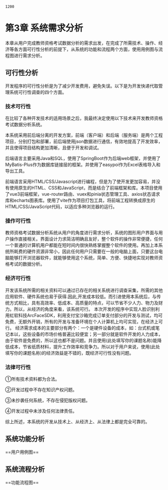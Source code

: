 ```ad-note
1200
```

# 第3章 系统需求分析

本章从用户完成教师资格考试数据分析的需求出发，在完成了所需技术、操作、经济等各方面可行性分析的前提下，从系统的功能和流程两个方面，使用用例图与流程图进行需求分析。

## 可行性分析

开发程序的可行性分析是为了减少开发费用，避免失误。以下是为开发快递代取管理系统可行性调查的四个方面。

### 技术可行性

在比较了各种开发技术的适用场景之后，我最终决定使用以下技术来开发教师资格考试数据分析系统。

本系统采用前后端分离的开发方案，前端（客户端）和后端（服务端）是两个工程项目，分别打包和部署，前后端使用json数据进行通信，有效地提高了开发效率，并且使得项目结构更加清晰，且便于开发和调试。

后端语言主要采用Java和SQL，使用了SpringBoot作为后端web框架，并使用了MyBatis-Plus作为数据库链接层的框架。并使用了easypoi作为Excel表格导入和导出工具。

前端语言采用HTML/CSS/Javascript进行编程，但是为了使开发更加容易，并没有使用原生的HTML、CSS和JavaScript，而是结合了前端框架和库。本项目使用了vue3前端框架，vue-router路由、vuex和pinia状态管理工具、axios状态请求库和echarts图表库。使用了vite作为项目打包工具，将前端工程转换成原生的HTML/CSS/JavaScript代码，以适应多种浏览器的运行。

### 操作可行性

教师资格考试数据分析系统从用户的角度进行需求分析，系统的图形用户界面与用户操作直接相关。界面设计力求简洁明确且友好，整个软件的操作非常便捷，任何一个普通的计算机用户都能在短时间内很快熟练掌握整个软件的使用。再加上本系统所耗费的硬件资源非常小，因此任何用户只需要在一般的电脑上面，只要这台电脑能够打开浏览器软件，就能够使用这个系统，简单、方便、快捷地实现对教师资格考试的数据分析。

### 经济可行性

开发该系统所需的相关资料可以通过已存在的相关系统进行调查采集，所需的其他应用软件、硬件系统也易于获得.因此,开发成本较低。而引进使用本系统后，与传统方式相比，具有高效率、低成本、高质量的特点，可以节省不少人力、物力及财力。所以，从经济的角度来看，该系统可行。
本次开发的程序中实现人脸识别利用虹软科技ArcFaceSDK，利用支付宝沙箱完成订单支付部分的开发与测试，均可免费，无额外开销，所有的开发与准备环境在个人计算机上均可实现，在经济上可行。
经济需求成本的主要部分有两个：一个是硬件设备的成本，如：台式机或笔记本以，这些设备的市场价格普遍比较便宜；另一部分就是软件开发的人力成本，由于软件是免费的，所以这也都不是问题。并且使用(此处填写你的课题名称)能降低成本，节省纸质材料，提升工作效率和竞争力。所以对于用户来说，使用(此处填写你的课题名称)的经济效益是不错的，既经济可行性没有问题。

### 法律可行性

①所有技术资料都为合法。

②开发过程中不存在知识产权问题。

③未抄袭任何系统，不存在侵犯版权问题。

④开发过程中未涉及任何法律责任。

综上所述，本系统的开发从技术上、从经济上、从法律上都是完全可靠的。

## 系统功能分析

==用户用例图==

## 系统流程分析

==功能流程图==

